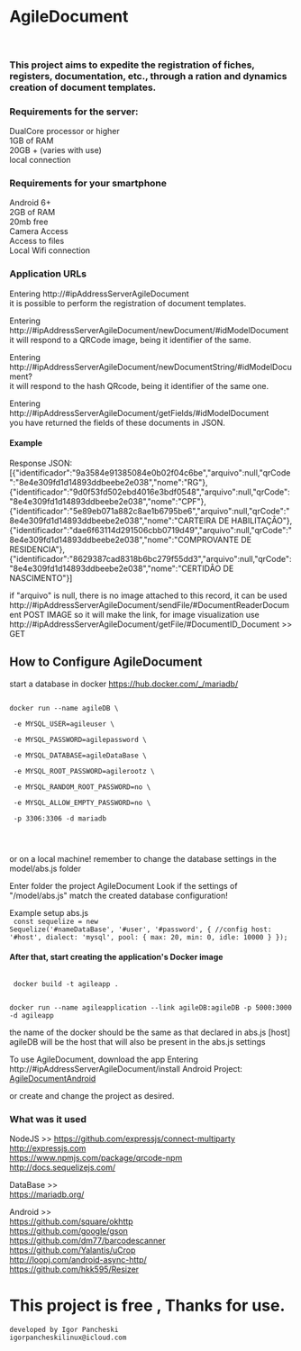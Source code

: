 <h1>AgileDocument</h1>
<br>
<h3>This project aims to expedite the registration of fiches, registers, documentation, etc., through a ration and dynamics
creation of document templates.</h3>
 
 <h3>Requirements for the server:</h3>
 
DualCore processor or higher <br>
1GB of RAM <br>
20GB + (varies with use) <br>
local connection <br>
 
<h3>Requirements for your smartphone</h3>
 
Android 6+ <br>
2GB of RAM <br>
20mb free <br>
Camera Access <br>
Access to files <br>
Local Wifi connection <br>

<h3>Application URLs</h3>
 
 Entering http://#ipAddressServerAgileDocument <br>
 it is possible to perform the registration of document templates.
 
 Entering http://#ipAddressServerAgileDocument/newDocument/#idModelDocument <br>
 it will respond to a QRCode image, being it identifier of the same.
 
 Entering http://#ipAddressServerAgileDocument/newDocumentString/#idModelDocument? <br>
 it will respond to the hash QRcode, being it identifier of the same one.
 
 Entering http://#ipAddressServerAgileDocument/getFields/#idModelDocument <br>
 you have returned the fields of these documents in JSON.
 
<h4>Example</h4>

Response JSON: 
[{"identificador":"9a3584e91385084e0b02f04c6be","arquivo":null,"qrCode":"8e4e309fd1d14893ddbeebe2e038","nome":"RG"},
{"identificador":"9d0f53fd502ebd4016e3bdf0548","arquivo":null,"qrCode":"8e4e309fd1d14893ddbeebe2e038","nome":"CPF"},
{"identificador":"5e89eb071a882c8ae1b6795be6","arquivo":null,"qrCode":"8e4e309fd1d14893ddbeebe2e038","nome":"CARTEIRA DE HABILITAÇÂO"},
{"identificador":"dae6f63114d291506cbb0719d49","arquivo":null,"qrCode":"8e4e309fd1d14893ddbeebe2e038","nome":"COMPROVANTE DE RESIDENCIA"},
{"identificador":"8629387cad8318b6bc279f55dd3","arquivo":null,"qrCode":"8e4e309fd1d14893ddbeebe2e038","nome":"CERTIDÂO DE NASCIMENTO"}]
 
 if "arquivo" is null, there is no image attached to this record, it can be used
http://#ipAddressServerAgileDocument/sendFile/#DocumentReaderDocument POST IMAGE
so it will make the link, for image visualization use http://#ipAddressServerAgileDocument/getFile/#DocumentID_Document >> GET


<h2>How to Configure AgileDocument</h2>

start a database in docker
https://hub.docker.com/_/mariadb/

<code>
docker run --name agileDB \ <br>
 -e MYSQL_USER=agileuser \ <br>
 -e MYSQL_PASSWORD=agilepassword \ <br>
 -e MYSQL_DATABASE=agileDataBase \ <br>
 -e MYSQL_ROOT_PASSWORD=agilerootz \ <br>
 -e MYSQL_RANDOM_ROOT_PASSWORD=no \ <br>
 -e MYSQL_ALLOW_EMPTY_PASSWORD=no \ <br>
 -p 3306:3306 -d mariadb <br>
 
 </code>
 
  or on a local machine! remember to change the database settings in the model/abs.js folder
  
 
 Enter folder the project AgileDocument 
 Look if the settings of "/model/abs.js" match the created database configuration!
 
 Example setup abs.js <br>
 <code>
const sequelize = new Sequelize('#nameDataBase', '#user', '#password', {	//config
    host: '#host',
    dialect: 'mysql',
    pool: {
        max: 20,
        min: 0,
        idle: 10000
    }
});
</code>

<h4>After that, start creating the application's Docker image</h4>
 <code>
 docker build -t agileapp .
 </code>
<br>
 <code>
docker run --name agileapplication --link agileDB:agileDB -p 5000:3000 -d agileapp
</code>

the name of the docker should be the same as that declared in abs.js [host] <br>
agileDB will be the host that will also be present in the abs.js settings


To use AgileDocument, download the app
Entering http://#ipAddressServerAgileDocument/install
Android Project: <a href="https://github.com/crosskpixel/AgileDocumentAndroid" > AgileDocumentAndroid </a>

 or create and change the project as desired.

<h3>What was it used</h3>

NodeJS >>
https://github.com/expressjs/connect-multiparty <br>
http://expressjs.com <br>
https://www.npmjs.com/package/qrcode-npm <br>
http://docs.sequelizejs.com/ <br>
 
 DataBase >> <br>
 https://mariadb.org/ <br>
 
Android >> <br>
 https://github.com/square/okhttp <br>
 https://github.com/google/gson <br>
 https://github.com/dm77/barcodescanner <br>
 https://github.com/Yalantis/uCrop <br>
 http://loopj.com/android-async-http/ <br>
 https://github.com/hkk595/Resizer <br>

 
 <h1>This project is free , Thanks for use.</h1>
 <code>developed by Igor Pancheski  </code><br>
 <code>igorpancheskilinux@icloud.com</code>